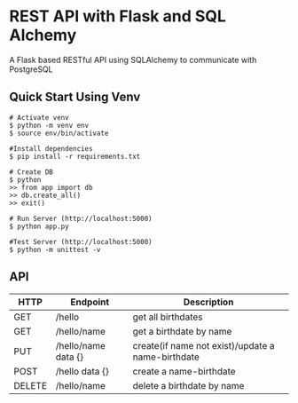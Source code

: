 # REST API with Flask and SQL Alchemy


A Flask based RESTful API using SQLAlchemy to communicate with PostgreSQL

## Quick Start Using Venv
    # Activate venv
    $ python -m venv env
    $ source env/bin/activate
    
    #Install dependencies
    $ pip install -r requirements.txt

    # Create DB
    $ python
    >> from app import db
    >> db.create_all()
    >> exit()

    # Run Server (http://localhost:5000)
    $ python app.py
          
    #Test Server (http://localhost:5000)
    $ python -m unittest -v

## API

| HTTP  | Endpoint             | Description                                       |
| ------|----------------------| --------------------------------------------------|
| GET   | /hello               | get all birthdates                                |
| GET   | /hello/name          | get a birthdate by name                           |
| PUT   | /hello/name data {}  | create(if name not exist)/update a name-birthdate |
| POST  | /hello data {}       | create a name-birthdate                           |
| DELETE| /hello/name          | delete a birthdate by name                           |

